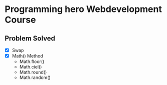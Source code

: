 # Programming hero Webdevelopment Course


## Problem Solved
- [x] Swap
- [x] Math() Method
  - Math.floor()
  - Math.ciel()
  - Math.round()
  - Math.random()
